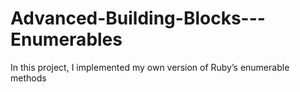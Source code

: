 # Advanced-Building-Blocks---Enumerables
In this project, I implemented my own version of Ruby’s enumerable methods
